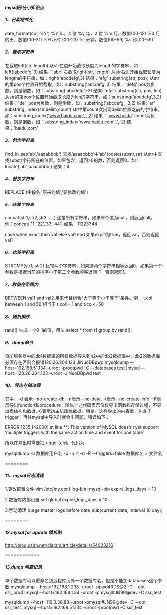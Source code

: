 #### mysql部分小知识点

##### 1、日期格式化

date_format(col,'%Y')
%Y	年，4 位
%y	年，2 位
%m	月，数值(00-12)
%d	月的天，数值(00-31)
%H	小时 (00-23)
%i	分钟，数值(00-59)
%s	秒(00-59)

##### 2、截取字符串

左截取left(str, length)		从str左边开始截取长度为length的字符串，如：left('abcdefg',3)   结果：'abc'
右截取right(str, length)		从str右边开始截取长度为length的字符串，如：right('abcdefg',3)   结果：'efg'
substring(str, pos);			从str的第pos个位置开始截取，如：substring('abcdefg',3)   结果：'defg'
​				pos为负数，则是倒数，如：substring('abcdefg',-3) 结果: 'efg' 
substring(str, pos, len)		从str的第pos个位置开始截取长度为len的字符串，如：substring('abcdefg',3,2)   结果：'de'
​				pos为负数，则是倒数，如：substring('abcdefg',-3,2) 结果: 'ef' 
substring_index(str,delim,count)	str中第count次出现delim位置之前的字符串。如：substring_index('www.baidu.com','.',2) 结果：'www.baidu'
​				count为负数，则是倒数，如：substring_index('www.baidu.com','.',-2) 结果：'baidu.com'

##### 3、包含字符串

find_in_set('ab','aaaabbbb')		查找‘aaaabbbb’中‘ab’
locate(substr,str)			从str中查找substr字符所在的位置。如果包含，返回>0的数，否则返回0。如：locate('ab','aaaabbbb') 结果：4

##### 4、替换字符串

REPLACE (字段名,'原来的值','要修改的值')  

##### 5、连接字符串

concat(str1,str2,str3......)		连接所有字符串，如果有个值为null，则返回null。例：concat('11','22','33','44') 结果：11223344

case when expr1 then val else val1 end  		如果expr1为true，返回val，否则返回val1

##### 6、比较字符串

STRCMP(str1, str2)			比较两个字符串，如果这两个字符串相等返回0，如果第一个参数是根据当前的排序小于第二个参数顺序返回-1，否则返回1。

##### 7、取值在范围内

BETWEEN val1 and val2		用来代替组合“大于等于小于等于”条件。例：  t.col between 1 and 50   相当于  t.col>=1 and t.col<=50

##### 8、随机排序

rand()				生成一个0-1的值，用法   select * from t1 group by rand();

##### 9、dump命令

将h1服务器中的db1数据库的所有数据导入到h2中的db2数据库中，db2的数据库必须存在否则会报错120.26.204.123
JiNuoDBpwd
mysqldump --host=192.168.51.134 -uroot -prootpwd -C --databases test |mysql --host=120.26.204.123 -uroot -JiNuoDBpwd test 

##### 10、导出存储过程
其中，-d 表示--no-create-db, -n表示--no-data, -t表示--no-create-info, -R表示导出function和procedure。所以上述代码表示仅仅导出函数和存储过程，不导出表结构和数据,-C表示跨主机压缩数据。但是，这样导出的内容里，包含了trigger。再往mysql中导入时就会出问题，错误如下：

ERROR 1235 (42000) at line **: This version of MySQL doesn't yet support ‘multiple triggers with the same action time and event for one table’

所以在导出时需要把trigger关闭。代码为

 mysqldump -u 数据库用户名 -p -n -t -d -R --triggers=false 数据库名 > 文件名

========

##### 11、mysql日志清理

1.更改配置文件
vim /etc/my.conf
log-bin=mysql-bin
expire_logs_days = 10

2.数据库内部设置
set global expire_logs_days = 10;

3.手动清理
purge master logs before date_sub(current_date, interval 10 day);

========

##### 12.mysql for update 锁机制

http://blog.csdn.net/claram/article/details/54023216

============

##### 13.dump 问题记录

单个数据库可以重命名到远程库另外一个数据库名，但是不能加databases这个参数
mysqldump --host=192.168.1.238 -uroot -ppwd4RDS@2 -C  --opt  ssr_prod |mysql --host=192.168.1.34 -uroot -pmysql#JN99@dev  -C  ssr_test 

mysqldump --host=119.3.38.88  -uroot -pmysql#JN99@dev -C  --opt  ssr_test |mysql --host=192.168.51.134  -uroot -prootpwd  -C  ssr_test 
